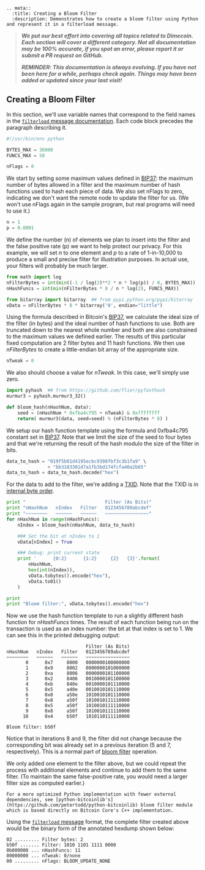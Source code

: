 ```{eval-rst}
.. meta::
  :title: Creating a Bloom Filter
  :description: Demonstrates how to create a bloom filter using Python and represent it in a filterload message.
```

> ***We put our best effort into covering all topics related to Dimecoin. Each section will cover a different category. Not all documentation may be 100% accurate, if you spot an error, please report it or submit a PR request on GitHub.***
>
> ***REMINDER: This documentation is always evolving. If you have not been here for a while, perhaps check again. Things may have been added or updated since your last visit!***

## Creating a Bloom Filter

In this section, we'll use variable names that correspond to the field names in the [`filterload` message documentation](../reference/p2p-network.md#filterload). Each code block precedes the paragraph describing it.

``` python
#!/usr/bin/env python

BYTES_MAX = 36000
FUNCS_MAX = 50

nFlags = 0
```

We start by setting some maximum values defined in [BIP37](https://github.com/bitcoin/bips/blob/master/bip-0037.mediawiki): the maximum number of bytes allowed in a filter and the maximum number of hash functions used to hash each piece of data.  We also set nFlags to zero, indicating we don't want the remote node to update the filter for us. (We won't use nFlags again in the sample program, but real programs will need to use it.)

``` python
n = 1
p = 0.0001
```

We define the number (n) of elements we plan to insert into the filter and the false positive rate (p) we want to help protect our privacy. For this example, we will set *n* to one element and *p* to a rate of 1-in-10,000 to produce a small and precise filter for illustration purposes. In actual use, your filters will probably be much larger.

``` python
from math import log
nFilterBytes = int(min((-1 / log(2)**2 * n * log(p)) / 8, BYTES_MAX))
nHashFuncs = int(min(nFilterBytes * 8 / n * log(2), FUNCS_MAX))

from bitarray import bitarray  ## from pypi.python.org/pypi/bitarray
vData = nFilterBytes * 8 * bitarray('0', endian="little")
```

Using the formula described in Bitcoin's [BIP37](https://github.com/bitcoin/bips/blob/master/bip-0037.mediawiki), we calculate the ideal size of the filter (in bytes) and the ideal number of hash functions to use. Both are truncated down to the nearest whole number and both are also constrained to the maximum values we defined earlier. The results of this particular fixed computation are 2 filter bytes and 11 hash functions. We then use *nFilterBytes* to create a little-endian bit array of the appropriate size.

``` python
nTweak = 0
```

We also should choose a value for *nTweak*.  In this case, we'll simply use zero.

``` python
import pyhash  ## from https://github.com/flier/pyfasthash
murmur3 = pyhash.murmur3_32()

def bloom_hash(nHashNum, data):
    seed = (nHashNum * 0xfba4c795 + nTweak) & 0xffffffff
    return( murmur3(data, seed=seed) % (nFilterBytes * 8) )
```

We setup our hash function template using the formula and 0xfba4c795 constant set in [BIP37](https://github.com/bitcoin/bips/blob/master/bip-0037.mediawiki). Note that we limit the size of the seed to four bytes and that we're returning the result of the hash modulo the size of the filter in bits.

``` python
data_to_hash = "019f5b01d4195ecbc9398fbf3c3b1fa9" \
               + "bb3183301d7a1fb3bd174fcfa40a2b65"
data_to_hash = data_to_hash.decode("hex")
```

For the data to add to the filter, we're adding a [TXID](../reference/glossary.md#transaction-identifiers). Note that the TXID is in [internal byte order](../reference/glossary.md#internal-byte-order).

``` python
print "                             Filter (As Bits)"
print "nHashNum   nIndex   Filter   0123456789abcdef"
print "~~~~~~~~   ~~~~~~   ~~~~~~   ~~~~~~~~~~~~~~~~"
for nHashNum in range(nHashFuncs):
    nIndex = bloom_hash(nHashNum, data_to_hash)

    ### Set the bit at nIndex to 1
    vData[nIndex] = True

    ### Debug: print current state
    print '      {0:2}      {1:2}     {2}   {3}'.format(
        nHashNum,
        hex(int(nIndex)),
        vData.tobytes().encode("hex"),
        vData.to01()
    )

print
print "Bloom filter:", vData.tobytes().encode("hex")
```

Now we use the hash function template to run a slightly different hash function for *nHashFuncs* times. The result of each function being run on the transaction is used as an index number: the bit at that index is set to 1. We can see this in the printed debugging output:

``` text
                             Filter (As Bits)
nHashNum   nIndex   Filter   0123456789abcdef
~~~~~~~~   ~~~~~~   ~~~~~~   ~~~~~~~~~~~~~~~~
       0      0x7     8000   0000000100000000
       1      0x9     8002   0000000101000000
       2      0xa     8006   0000000101100000
       3      0x2     8406   0010000101100000
       4      0xb     840e   0010000101110000
       5      0x5     a40e   0010010101110000
       6      0x0     a50e   1010010101110000
       7      0x8     a50f   1010010111110000
       8      0x5     a50f   1010010111110000
       9      0x8     a50f   1010010111110000
      10      0x4     b50f   1010110111110000

Bloom filter: b50f
```

Notice that in iterations 8 and 9, the filter did not change because the corresponding bit was already set in a previous iteration (5 and 7, respectively).  This is a normal part of [bloom filter](../reference/glossary.md#bloom-filter) operation.

We only added one element to the filter above, but we could repeat the process with additional elements and continue to add them to the same filter. (To maintain the same false-positive rate, you would need a larger filter size as computed earlier.)

```{note}
For a more optimized Python implementation with fewer external dependencies, see [python-bitcoinlib's](https://github.com/petertodd/python-bitcoinlib) bloom filter module which is based directly on Bitcoin Core's C++ implementation.
```

Using the [`filterload` message](../reference/p2p-network.md#filterload) format, the complete filter created above would be the binary form of the annotated hexdump shown below:

``` text
02 ......... Filter bytes: 2
b50f ....... Filter: 1010 1101 1111 0000
0b000000 ... nHashFuncs: 11
00000000 ... nTweak: 0/none
00 ......... nFlags: BLOOM_UPDATE_NONE
```
